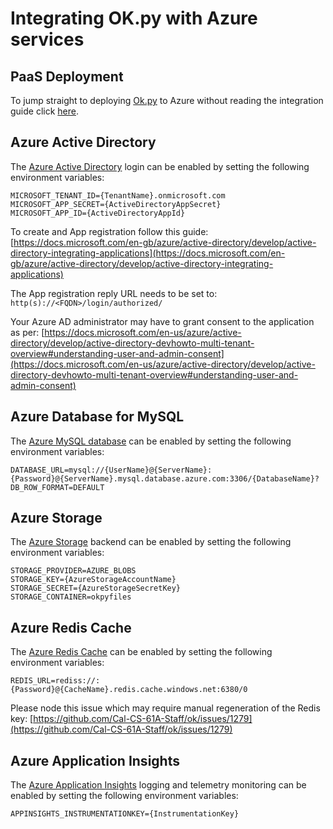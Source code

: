 # Integrating OK.py with Azure services

## PaaS Deployment

To jump straight to deploying [Ok.py](http://www.okpy.org) to Azure without reading the integration guide click
[here](./paas/README.md).

## Azure Active Directory

The [Azure Active Directory](https://azure.microsoft.com/en-gb/services/active-directory/) login can be enabled by
setting the following environment variables:

```
MICROSOFT_TENANT_ID={TenantName}.onmicrosoft.com
MICROSOFT_APP_SECRET={ActiveDirectoryAppSecret}
MICROSOFT_APP_ID={ActiveDirectoryAppId}
```

To create and App registration follow this guide: [https://docs.microsoft.com/en-gb/azure/active-directory/develop/active-directory-integrating-applications](https://docs.microsoft.com/en-gb/azure/active-directory/develop/active-directory-integrating-applications)

The App registration reply URL needs to be set to: ```http(s)://<FQDN>/login/authorized/```

Your Azure AD administrator may have to grant consent to the application as per: [https://docs.microsoft.com/en-us/azure/active-directory/develop/active-directory-devhowto-multi-tenant-overview#understanding-user-and-admin-consent](https://docs.microsoft.com/en-us/azure/active-directory/develop/active-directory-devhowto-multi-tenant-overview#understanding-user-and-admin-consent)

## Azure Database for MySQL

The [Azure MySQL database](https://azure.microsoft.com/en-us/services/mysql/) can be enabled by setting the following
environment variables:

```
DATABASE_URL=mysql://{UserName}@{ServerName}:{Password}@{ServerName}.mysql.database.azure.com:3306/{DatabaseName}?
DB_ROW_FORMAT=DEFAULT
```

## Azure Storage

The [Azure Storage](https://azure.microsoft.com/en-gb/services/storage/blobs/) backend can be enabled by setting the
following environment variables:

```
STORAGE_PROVIDER=AZURE_BLOBS
STORAGE_KEY={AzureStorageAccountName}
STORAGE_SECRET={AzureStorageSecretKey}
STORAGE_CONTAINER=okpyfiles
```

## Azure Redis Cache

The [Azure Redis Cache](https://azure.microsoft.com/en-gb/services/cache/) can be enabled by setting the following
environment variables:

```
REDIS_URL=rediss://:{Password}@{CacheName}.redis.cache.windows.net:6380/0
```

Please node this issue which may require manual regeneration of the Redis key: [https://github.com/Cal-CS-61A-Staff/ok/issues/1279](https://github.com/Cal-CS-61A-Staff/ok/issues/1279)

## Azure Application Insights

The [Azure Application Insights](https://azure.microsoft.com/en-gb/services/application-insights/) logging and telemetry
monitoring can be enabled by setting the following environment variables:

```
APPINSIGHTS_INSTRUMENTATIONKEY={InstrumentationKey}
```
